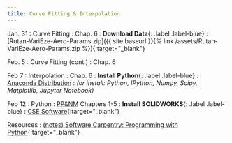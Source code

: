 ```yaml
---
title: Curve Fitting & Interpolation
---
```

Jan. 31
: Curve Fitting
  : Chap. 6
: **Download Data**{: .label .label-blue} 
  : [Rutan-VariEze-Aero-Params.zip]({{ site.baseurl }}{% link /assets/Rutan-VariEze-Aero-Params.zip %}){:target="_blank"}

Feb. 5
: Curve Fitting (cont.)
  : Chap. 6

Feb 7
: Interpolation
  : Chap. 6
: **Install Python**{: .label .label-blue} 
  : [Anaconda Distribution](https://www.anaconda.com/download)
: *(or install: Python, IPython, Numpy, Scipy, Matplotlib, Jupyter Notebook)*

Feb 12
: Python 
  : [PP&NM](https://pythonnumericalmethods.berkeley.edu/notebooks/Index.html) Chapters 1-5
: **Install SOLIDWORKS**{: .label .label-blue}
  : [CSE Software](https://cse.umn.edu/cseit/software){:target="_blank"}

Resources
: [(notes) Software Carpentry: Programming with Python](https://swcarpentry.github.io/python-novice-gapminder/){:target="_blank"}


